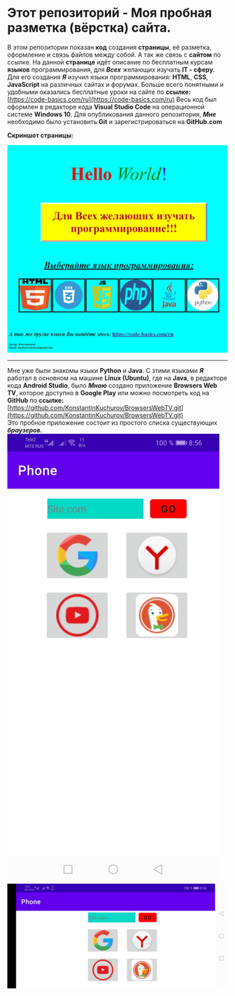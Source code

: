 # Этот репозиторий - Моя пробная разметка (вёрстка)  сайта.
В этом репозитории показан __код__ создания __страницы__, её разметка, оформление и связь файлов между собой. А так же связь с __сайтом__ по ссылке.
На данной __странице__ идёт описание по бесплатным курсам __языков__ программирования, для ___Всех___ желающих изучать __IT - сферу.__
Для его создания ___Я___ изучил языки программирования: __HTML__, __CSS__, __JavaScript__ на различных сайтах и форумах. Больше всего понятными и удобными оказались бесплатные уроки на сайте по __ссылке:__ [https://code-basics.com/ru](https://code-basics.com/ru)
Весь код был оформлен в редакторе кода __Visual Studio Code__ на операционной системе __Windows 10__.
Для опубликования данного репозитория, ___Мне___ необходимо было установить __Git__ и зарегистрироваться на __GitHub.com__

__Скриншот страницы:__

![Скриншот страницы](screenshot.png)
***
Мне уже были знакомы языки __Python__ и __Java__. С зтими языками ___Я___ работал в основном на машине __Linux (Ubuntu)__, где на __Java__, в редакторе кода __Android Studio__, было ___Мною___ создано приложение   __Browsers Web TV__, которое доступно в __Google Play__ или можно посмотреть код на __GitHub__ по __ссылке:__ [https://github.com/KonstantinKuchurov/BrowsersWebTV.git](https://github.com/KonstantinKuchurov/BrowsersWebTV.git)  
Это пробное приложение состоит из простого списка существующих ___браузеров.___
![Скриншот_1](screenshot_1.png) ![Скриншот_2](screenshot_2.png)

